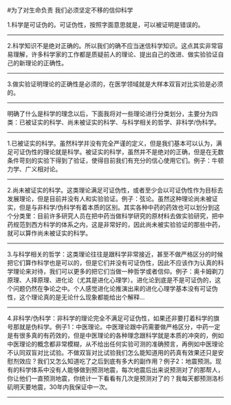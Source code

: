 #为了对生命负责 我们必须坚定不移的信仰科学

1.科学是可证伪的。可证伪性，按照字面意思就是，可以被证明是错误的。

---

2.科学知识不是绝对正确的。所以我们的确不应当迷信科学知识。这点其实非常容易理解，许多科学家的工作都是质疑前人的理论、提出自己的改进、做实验验证自己的新理论的正确性。

---

3.做实验证明理论的正确性是必须的，在医学领域就是大样本双盲对比实验是必须的。

---

明确了什么是科学的理念以后，下面我将对一些理论进行分类划分，主要分为四类：已被证实的科学、尚未被证实的科学、与科学相关的哲学、非科学/伪科学。

---

1.已被证实的科学。虽然科学并没有完全严谨的定义，但是我们基本可以认为，满足可证伪性的理论就是科学。被证实的科学，虽然并不是绝对的正确，但是在无数条件苛刻的实验下得到了验证，使得目前我们有充分的信心使用它们。例子：牛顿力学、广义相对论。

---

2.尚未被证实的科学。这类理论满足可证伪性，或者至少会以可证伪性作为目标去发展理论，但是目前并没有人和实验验证。例子：弦论。虽然这种理论尚未被证实，但是与非科学/伪科学有着本质的区别。其实各种中药的药效也可以划分到这个分类里：目前许多研究人员在把中药当做科学研究的原材料去做实验研究，把中药规范到西方科学的体系之内，这是非常好的，因此尚未被实验验证的那些中药，就可以算作尚未被证实的科学。

---

3.与科学相关的哲学：这类理论往往是跟科学非常接近，甚至不做严格区分的时候把它们算作科学也是可以的，但是它们并没有可证伪性，因此不应该作为认真的科学理论来对待，我们可以更多的把它们当做一种哲学或者信仰。例子：奥卡姆剃刀原理、人择原理、进化论（尤其是进化心理学）。进化论到底是不是可证伪的，这个问题仍然在争论之中。个人感觉进化论推演出来的进化心理学基本没有可证伪性，这个理论真的是无论什么现象都能给出个解释…

---

4.非科学/伪科学：非科学的理论完全不满足可证伪性，如果还非要打着科学的旗号那就是伪科学。例子1：中医理论。中医理论跟中药需要做严格区分，中药一定是有很多真的有药效的，但是中医理论的各种理念跟科学就是本质的冲突的，例如中医理论的概念都非常模糊，从不给出任何实验可测的准确预言，再例如中医理论不认同双盲对比试验。不做双盲对比试验我们怎么能知道用的药真有效果还只是安慰剂效应？我们又怎么知道吃了之后到底有多大的副作用？例子2：地震预测。现有的科学体系中没有人能够做到预测地震，每次地震后出来说预测对了的那帮人，你让他们一直预测地震，你统计一下看看有几次是预测对了的？我每天都预测洛杉矶明天要地震，30年内我保证中一次。

---

